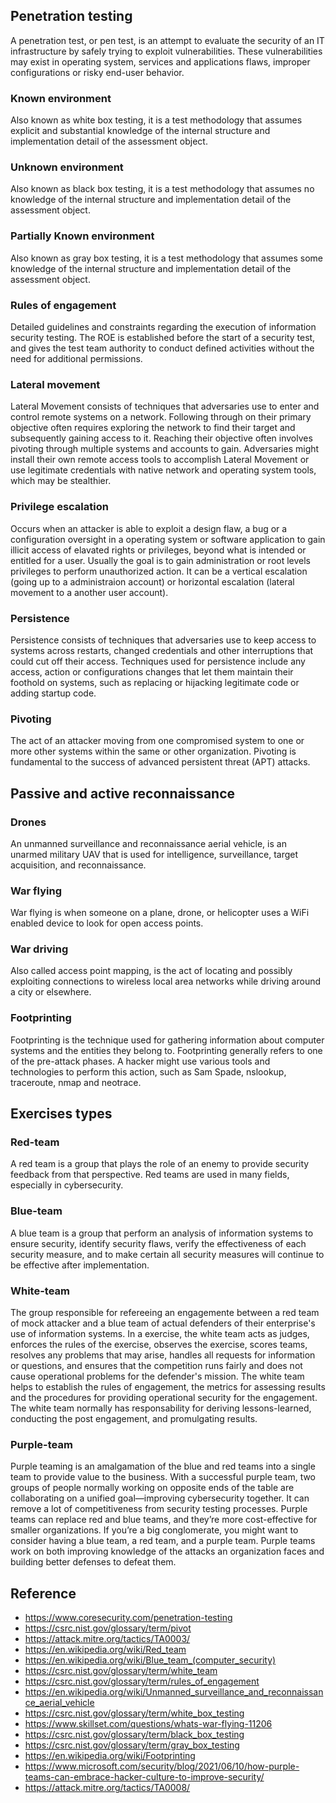 ## Penetration testing
A penetration test, or pen test, is an attempt to evaluate the security of an IT infrastructure by safely trying to exploit vulnerabilities. These vulnerabilities may exist in operating system, services and applications flaws, improper configurations or risky end-user behavior.
### Known environment
Also known as white box testing, it is a test methodology that assumes explicit and substantial knowledge of the internal structure and implementation detail of the assessment object.
### Unknown environment
Also known as black box testing, it is a test methodology that assumes no knowledge of the internal structure and implementation detail of the assessment object.
### Partially Known environment
Also known as gray box testing, it is a test methodology that assumes some knowledge of the internal structure and implementation detail of the assessment object.
### Rules of engagement
Detailed guidelines and constraints regarding the execution of information security testing. The ROE is established before the start of a security test, and gives the test team authority to conduct defined activities without the need for additional permissions.
### Lateral movement
Lateral Movement consists of techniques that adversaries use to enter and control remote systems on a network. Following through on their primary objective often requires exploring the network to find their target and subsequently gaining access to it. Reaching their objective often involves pivoting through multiple systems and accounts to gain. Adversaries might install their own remote access tools to accomplish Lateral Movement or use legitimate credentials with native network and operating system tools, which may be stealthier. 
### Privilege escalation
Occurs when an attacker is able to exploit a design flaw, a bug or a configuration oversight in a operating system or software application to gain illicit access of elavated rights or privileges, beyond what is intended or entitled for a user. Usually the goal is to gain administration or root levels privileges to perform unauthorized action. It can be a vertical escalation (going up to a administraion account) or horizontal escalation (lateral movement to a another user account).
### Persistence
Persistence consists of techniques that adversaries use to keep access to systems across restarts, changed credentials and other interruptions that could cut off their access. Techniques used for persistence include any access, action or configurations changes that let them maintain their foothold on systems, such as replacing or hijacking legitimate code or adding startup code.
### Pivoting
The act of an attacker moving from one compromised system to one or more other systems within the same or other organization. Pivoting is fundamental to the success of advanced persistent threat (APT) attacks.

## Passive and active reconnaissance
### Drones
An unmanned surveillance and reconnaissance aerial vehicle, is an unarmed military UAV that is used for intelligence, surveillance, target acquisition, and reconnaissance.
### War flying
War flying is when someone on a plane, drone, or helicopter uses a WiFi enabled device to look for open access points.
### War driving
Also called access point mapping, is the act of locating and possibly exploiting connections to wireless local area networks while driving around a city or elsewhere.
### Footprinting
Footprinting is the technique used for gathering information about computer systems and the entities they belong to. Footprinting generally refers to one of the pre-attack phases. A hacker might use various tools and technologies to perform this action, such as Sam Spade, nslookup, traceroute, nmap and neotrace.

## Exercises types
### Red-team
A red team is a group that plays the role of an enemy to provide security feedback from that perspective. Red teams are used in many fields, especially in cybersecurity.
### Blue-team
A blue team is a group that perform an analysis of information systems to ensure security, identify security flaws, verify the effectiveness of each security measure, and to make certain all security measures will continue to be effective after implementation.
### White-team
The group responsible for refereeing an engagemente between a red team of mock attacker and a blue team of actual defenders of their enterprise's use of information systems. In a exercise, the white team acts as judges, enforces the rules of the exercise, observes the exercise, scores teams, resolves any problems that may arise, handles all requests for information or questions, and ensures that the competition runs fairly and does not cause operational problems for the defender's mission. The white team helps to establish the rules of engagement, the metrics for assessing results and the procedures for providing operational security for the engagement. The white team normally has responsability for deriving lessons-learned, conducting the post engagement, and promulgating results.
### Purple-team
Purple teaming is an amalgamation of the blue and red teams into a single team to provide value to the business. With a successful purple team, two groups of people normally working on opposite ends of the table are collaborating on a unified goal—improving cybersecurity together. It can remove a lot of competitiveness from security testing processes. Purple teams can replace red and blue teams, and they’re more cost-effective for smaller organizations. If you’re a big conglomerate, you might want to consider having a blue team, a red team, and a purple team. Purple teams work on both improving knowledge of the attacks an organization faces and building better defenses to defeat them.

## Reference
- https://www.coresecurity.com/penetration-testing
- https://csrc.nist.gov/glossary/term/pivot
- https://attack.mitre.org/tactics/TA0003/
- https://en.wikipedia.org/wiki/Red_team
- https://en.wikipedia.org/wiki/Blue_team_(computer_security)
- https://csrc.nist.gov/glossary/term/white_team
- https://csrc.nist.gov/glossary/term/rules_of_engagement
- https://en.wikipedia.org/wiki/Unmanned_surveillance_and_reconnaissance_aerial_vehicle
- https://csrc.nist.gov/glossary/term/white_box_testing
- https://www.skillset.com/questions/whats-war-flying-11206
- https://csrc.nist.gov/glossary/term/black_box_testing
- https://csrc.nist.gov/glossary/term/gray_box_testing
- https://en.wikipedia.org/wiki/Footprinting
- https://www.microsoft.com/security/blog/2021/06/10/how-purple-teams-can-embrace-hacker-culture-to-improve-security/
- https://attack.mitre.org/tactics/TA0008/
